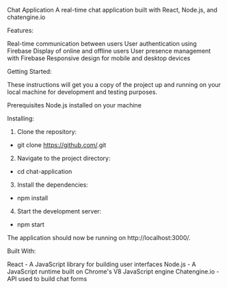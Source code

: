 Chat Application
A real-time chat application built with React, Node.js, and chatengine.io

Features:

Real-time communication between users
User authentication using Firebase
Display of online and offline users
User presence management with Firebase
Responsive design for mobile and desktop devices

Getting Started:

These instructions will get you a copy of the project up and running on your local machine for development and testing purposes.

Prerequisites
Node.js installed on your machine

Installing:

1. Clone the repository:
- git clone https://github.com/<repo>.git

2. Navigate to the project directory: 
- cd chat-application

3. Install the dependencies:
- npm install

4. Start the development server:
- npm start

The application should now be running on http://localhost:3000/.

Built With:

React - A JavaScript library for building user interfaces
Node.js - A JavaScript runtime built on Chrome's V8 JavaScript engine
Chatengine.io - API used to build chat forms
